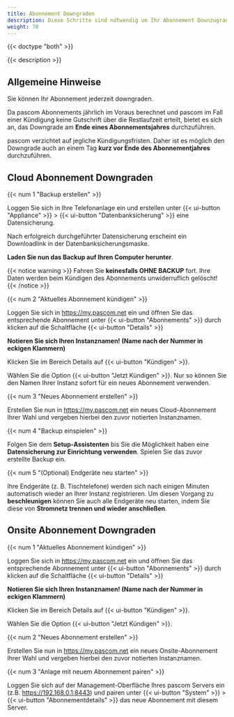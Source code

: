 ```yaml
---
title: Abonnement Downgraden
description: Diese Schritte sind notwendig um Ihr Abonnement Downzugraden
weight: 70
---
```


{{< doctype "both" >}}

{{< description >}}

## Allgemeine Hinweise

Sie können Ihr Abonnement jederzeit downgraden.

Da pascom Abonnements jährlich im Voraus berechnet und pascom im Fall einer Kündigung keine Gutschrift über die Restlaufzeit erteilt, bietet es sich an, das Downgrade am **Ende eines Abonnementsjahres** durchzuführen.

pascom verzichtet auf jegliche Kündigungsfristen. Daher ist es möglich den Downgrade auch an einem Tag **kurz vor Ende des Abonnementjahres** durchzuführen.

## Cloud Abonnement Downgraden

{{< num 1 "Backup erstellen" >}}

Loggen Sie sich in Ihre Telefonanlage ein und erstellen unter {{< ui-button "Appliance" >}} > {{< ui-button "Datenbanksicherung" >}} eine Datensicherung.

Nach erfolgreich durchgeführter Datensicherung erscheint ein Downloadlink in der Datenbanksicherungsmaske.

**Laden Sie nun das Backup auf Ihren Computer herunter**.

{{< notice warning >}}
Fahren Sie **keinesfalls OHNE BACKUP** fort. Ihre Daten werden beim Kündigen des Abonnements unwiderruflich gelöscht!
{{< /notice >}}

{{< num 2 "Aktuelles Abonnement kündigen" >}}

Loggen Sie sich in https://my.pascom.net ein und öffnen Sie das entsprechende Abonnement unter {{< ui-button "Abonnements" >}} durch klicken auf die Schaltfläche {{< ui-button "Details" >}}

**Notieren Sie sich Ihren Instanznamen! (Name nach der Nummer in eckigen Klammern)**

Klicken Sie im Bereich Details auf {{< ui-button "Kündigen" >}}.

Wählen Sie die Option {{< ui-button "Jetzt Kündigen" >}}. Nur so können Sie den Namen Ihrer Instanz sofort für ein neues Abonnement verwenden.

{{< num 3 "Neues Abonnement erstellen" >}}

Erstellen Sie nun in https://my.pascom.net ein neues Cloud-Abonnement Ihrer Wahl und vergeben hierbei den zuvor notierten Instanznamen.

{{< num 4 "Backup einspielen" >}}

Folgen Sie dem **Setup-Assistenten** bis Sie die Möglichkeit haben eine **Datensicherung zur Einrichtung verwenden**. Spielen Sie das zuvor erstellte Backup ein.

{{< num 5 "(Optional) Endgeräte neu starten" >}}

Ihre Endgeräte (z. B. Tischtelefone) werden sich nach einigen Minuten automatisch wieder an Ihrer Instanz registrieren. Um diesen Vorgang zu **beschleunigen** können Sie auch alle Endgeräte neu starten, indem Sie diese von **Stromnetz trennen und wieder anschließen**.

## Onsite Abonnement Downgraden

{{< num 1 "Aktuelles Abonnement kündigen" >}}

Loggen Sie sich in https://my.pascom.net ein und öffnen Sie das entsprechende Abonnement unter {{< ui-button "Abonnements" >}} durch klicken auf die Schaltfläche {{< ui-button "Details" >}}

**Notieren Sie sich Ihren Instanznamen! (Name nach der Nummer in eckigen Klammern)**

Klicken Sie im Bereich Details auf {{< ui-button "Kündigen" >}}.

Wählen Sie die Option {{< ui-button "Jetzt Kündigen" >}}.

{{< num 2 "Neues Abonnement erstellen" >}}

Erstellen Sie nun in https://my.pascom.net ein neues Onsite-Abonnement Ihrer Wahl und vergeben hierbei den zuvor notierten Instanznamen.

{{< num 3 "Anlage mit neuem Abonnement pairen" >}}

Loggen Sie sich auf der Management-Oberfläche Ihres pascom Servers ein (z.B. https://192.168.0.1:8443) und pairen unter {{< ui-button "System" >}} > {{< ui-button "Abonnementdetails" >}} das neue Abonnement mit diesem Server.
